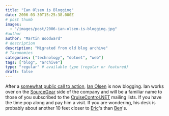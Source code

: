```yaml
---
title: "Ian Olsen is Blogging"
date: 2006-03-30T15:25:38.000Z
# post thumb
images:
  - "/images/post/2006-ian-olsen-is-blogging.jpg"
#author
author: "Martin Woodward"
# description
description: "Migrated from old blog archive"
# Taxonomies
categories: ["technology", "dotnet", "web"]
tags: ["blog", "archive"]
type: "regular" # available type (regular or featured)
draft: false
---
```


After a [somewhat public call to action](http://software.ericsink.com/entries/Ben_Blogging.html), [Ian Olsen](http://ianolsen.wordpress.com/) is now blogging. Ian works over on the [SourceGear](http://www.sourcegear.com/) side of the company and will be a familiar name to those of you subscribed to the [CruiseControl.NET](http://confluence.public.thoughtworks.org/display/CCNET/Welcome+to+CruiseControl.NET) mailing lists. If you have the time pop along and pay him a visit. If you are wondering, his desk is probably about another 10 feet closer to [Eric](http://software.ericsink.com/)'s than [Ben](http://www.benpryor.com/blog/)'s.
